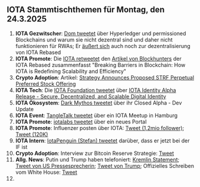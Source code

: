 ## IOTA Stammtischthemen für Montag, den 24.3.2025

1. **IOTA Gezwitscher**: [Dom tweetet](https://x.com/DomSchiener/status/1901874094615789879) über Hyperledger und permissioned Blockchains und warum sie nicht dezentral sind und daher nicht funktionieren für RWAs; Er [äußert sich](https://x.com/DomSchiener/status/1901878696581185815) auch noch zur dezentralisierung von IOTA Rebased
2. **IOTA Promote**: Die [IOTA retweetet](https://x.com/iota/status/1901901354160816186) den [Artikel von Blockhunters](https://x.com/BlockhuntersOrg/status/1901711729458901003) der IOTA Rebased zusammenfasst "Breaking Barriers in Blockchain: How IOTA is Redefining Scalability and Efficiency"
3. **Crypto Adoption**: Artikel: [Strategy Announces Proposed STRF Perpetual Preferred Stock Offering](https://www.strategy.com/press/strategy-announces-proposed-strf-preferred-stock-offering_03-18-2025)
4. **IOTA Tech**: Die [IOTA Foundation tweetet](https://x.com/iota/status/1901997024100151676) über [IOTA Identity Alpha Release - Secure, Decentralized, and Scalable Digital Identity](https://blog.iota.org/iota-identity-alpha-release/)
5. **IOTA Ökosystem**: [Dark Mythos tweetet](https://x.com/DarkMythosIOTA/status/1902002033059582209) über ihr Closed Alpha - Dev Update
6. **IOTA Event**: [TangleTalk tweetet](https://x.com/tangle_talk/status/1901992507426116016) über ein IOTA Meetup in Hamburg
7. **IOTA Promote**: [iotalabs tweetet](https://x.com/iotalabs_/status/1902012659924353197) über ein neues Portal
8. **IOTA Promote**: Influenzer posten über IOTA: [Tweet (1,2mio follower)](https://x.com/BSCNews/status/1902012126727667736); [Tweet (120K)](https://x.com/CryptoMiners_Co/status/1902297822042714484)
9. **IOTA Intern**: [IotaPenguin (Stefan) tweetet](https://x.com/iota_penguin/status/1901995252635808247) darüber, dass er jetzt bei der IF ist
10. **Crypto Adoption**: Interview zur Bitcoin Reserve Strategie: [Tweet](https://x.com/AltcoinDailyio/status/1902074126241521739)
11. **Allg. News**: Putin und Trump haben telefoniert: [Kremlin Statement](https://x.com/BNODesk/status/1902051909244235896); [Tweet von US Pressesprecherin](https://x.com/PressSec/status/1902049487457071248); [Tweet von Trump](https://x.com/TrumpDailyPosts/status/1902070224649678873); Offizielles Schreiben vom White House: [Tweet](https://x.com/TrumpDailyPosts/status/1902065480623649159)
12. 
